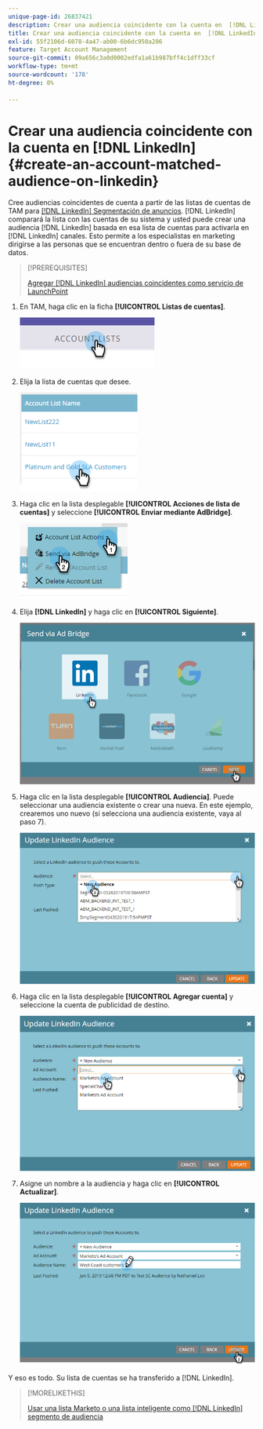 ```yaml
---
unique-page-id: 26837421
description: Crear una audiencia coincidente con la cuenta en  [!DNL LinkedIn] - Documentos de Marketo - Documentación del producto
title: Crear una audiencia coincidente con la cuenta en  [!DNL LinkedIn]
exl-id: 55f2106d-6078-4a47-ab00-6b6dc950a206
feature: Target Account Management
source-git-commit: 09a656c3a0d0002edfa1a61b987bff4c1dff33cf
workflow-type: tm+mt
source-wordcount: '178'
ht-degree: 0%

---
```


# Crear una audiencia coincidente con la cuenta en [!DNL LinkedIn] {#create-an-account-matched-audience-on-linkedin}

Cree audiencias coincidentes de cuenta a partir de las listas de cuentas de TAM para [[!DNL LinkedIn] Segmentación de anuncios](https://business.linkedin.com/marketing-solutions/ad-targeting/account-targeting). [!DNL LinkedIn] comparará la lista con las cuentas de su sistema y usted puede crear una audiencia [!DNL LinkedIn] basada en esa lista de cuentas para activarla en [!DNL LinkedIn] canales. Esto permite a los especialistas en marketing dirigirse a las personas que se encuentran dentro o fuera de su base de datos.

>[!PREREQUISITES]
>
>[Agregar [!DNL LinkedIn] audiencias coincidentes como servicio de LaunchPoint](/help/marketo/product-docs/demand-generation/ad-network-integrations/add-linkedin-matched-audiences-as-a-launchpoint-service.md)

1. En TAM, haga clic en la ficha **[!UICONTROL Listas de cuentas]**.

   ![](assets/create-a-matched-audience-on-linkedin-1.png)

1. Elija la lista de cuentas que desee.

   ![](assets/create-a-matched-audience-on-linkedin-2.png)

1. Haga clic en la lista desplegable **[!UICONTROL Acciones de lista de cuentas]** y seleccione **[!UICONTROL Enviar mediante AdBridge]**.

   ![](assets/create-a-matched-audience-on-linkedin-3.png)

1. Elija **[!DNL LinkedIn]** y haga clic en **[!UICONTROL Siguiente]**.

   ![](assets/create-a-matched-audience-on-linkedin-4.png)

1. Haga clic en la lista desplegable **[!UICONTROL Audiencia]**. Puede seleccionar una audiencia existente o crear una nueva. En este ejemplo, crearemos uno nuevo (si selecciona una audiencia existente, vaya al paso 7).

   ![](assets/create-a-matched-audience-on-linkedin-5.png)

1. Haga clic en la lista desplegable **[!UICONTROL Agregar cuenta]** y seleccione la cuenta de publicidad de destino.

   ![](assets/create-a-matched-audience-on-linkedin-6.png)

1. Asigne un nombre a la audiencia y haga clic en **[!UICONTROL Actualizar]**.

   ![](assets/create-a-matched-audience-on-linkedin-7.png)

Y eso es todo. Su lista de cuentas se ha transferido a [!DNL LinkedIn].

>[!MORELIKETHIS]
>
>[Usar una lista Marketo o una lista inteligente como [!DNL LinkedIn] segmento de audiencia](/help/marketo/product-docs/demand-generation/social/social-functions/use-a-marketo-list-or-smart-list-as-a-linkedin-audience-segment.md)
